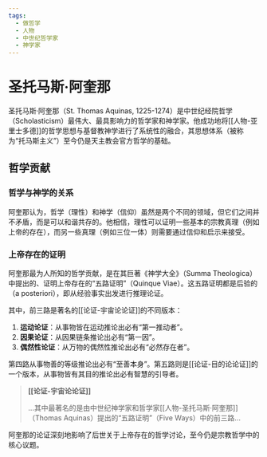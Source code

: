 ```yaml
---
tags:
  - 做哲学
  - 人物
  - 中世纪哲学家
  - 神学家
---
```


# 圣托马斯·阿奎那

圣托马斯·阿奎那（St. Thomas Aquinas, 1225-1274）是中世纪经院哲学（Scholasticism）最伟大、最具影响力的哲学家和神学家。他成功地将[[人物-亚里士多德]]的哲学思想与基督教神学进行了系统性的融合，其思想体系（被称为“托马斯主义”）至今仍是天主教会官方哲学的基础。

## 哲学贡献

### 哲学与神学的关系
阿奎那认为，哲学（理性）和神学（信仰）虽然是两个不同的领域，但它们之间并不矛盾，而是可以和谐共存的。他相信，理性可以证明一些基本的宗教真理（例如上帝的存在），而另一些真理（例如三位一体）则需要通过信仰和启示来接受。

### 上帝存在的证明
阿奎那最为人所知的哲学贡献，是在其巨著《神学大全》（Summa Theologica）中提出的、证明上帝存在的“五路证明”（Quinque Viae）。这五路证明都是后验的（a posteriori），即从经验事实出发进行推理论证。

其中，前三路是著名的[[论证-宇宙论论证]]的不同版本：
1.  **运动论证**：从事物皆在运动推论出必有“第一推动者”。
2.  **因果论证**：从因果链条推论出必有“第一因”。
3.  **偶然性论证**：从万物的偶然性推论出必有“必然存在者”。

第四路从事物善的等级推论出必有“至善本身”。第五路则是[[论证-目的论论证]]的一个版本，从事物皆有其目的推论出必有智慧的引导者。

> **[[论证-宇宙论论证]]**
>
> ...其中最著名的是由中世纪神学家和哲学家[[人物-圣托马斯·阿奎那]]（Thomas Aquinas）提出的“五路证明”（Five Ways）中的前三路...

阿奎那的论证深刻地影响了后世关于上帝存在的哲学讨论，至今仍是宗教哲学中的核心议题。

